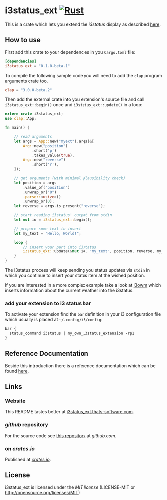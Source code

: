 # i3status_ext [![Rust](https://github.com/fightling/i3status_ext/actions/workflows/rust.yml/badge.svg)](https://github.com/fightling/i3status_ext/actions/workflows/rust.yml)

This is a crate which lets you extend the *i3status* display as described [here](https://i3wm.org/docs/i3status.html#_external_scripts_programs_with_i3status).

## How to use

First add this crate to your dependencies in you `Cargo.toml` file:

```toml
[dependencies]
i3status_ext = "0.1.0-beta.1"
```

To compile the following sample code you will need to add the `clap` program arguments crate too.

```toml
clap = "3.0.0-beta.2"
```

Then add the external crate into you extension's source file and call `i3status_ext::begin()` once and `i3status_ext::update()` in a loop:

```rust
extern crate i3status_ext;
use clap::App;

fn main() {

    // read arguments
    let args = App::new("myext").args(&[
        Arg::new("position")
            .short('p')
            .takes_value(true),
        Arg::new("reverse")
            .short('r'),
    ]);

    // get arguments (with minimal plausibility check)
    let position = args
        .value_of("position")
        .unwrap_or("0")
        .parse::<usize>()
        .unwrap_or(0);
    let reverse = args.is_present("reverse");

    // start reading i3status' output from stdin
    let mut io = i3status_ext::begin();

    // prepare some text to insert
    let my_text = "Hello, World!";

    loop {
        // insert your part into i3status
        i3status_ext::update(&mut io, "my_text", position, reverse, my_text);
    }
}
```

The i3status process will keep sending you status updates via `stdin` in which you continue to insert your status item at the wished position.

If you are interested in a more complex example take a look at [i3owm](https://github.com/fightling/i3owm) which inserts information about the current weather into the i3status.

### add your extension to i3 status bar

To activate your extension find the `bar` definition in your i3 configuration file which usually is placed at `~/.config/i3/config`:

```i3
bar {
  status_command i3status | my_own_i3status_extension -rp1
}
```

## Reference Documentation

Beside this introduction there is a reference documentation which can be found [here](https://docs.rs/i3status_ext).

## Links

### Website

This README tastes better at [i3status_ext.thats-software.com](http://i3status_ext.thats-software.com).

### *github* repository

For the source code see [this repository](https://github.com/fightling/i3status_ext) at *github.com*.

### on *crates.io*

Published at [*crates.io*](https://crates.io/crates/i3status_ext).

## License

i3status_ext is licensed under the *MIT license* (LICENSE-MIT or http://opensource.org/licenses/MIT)
